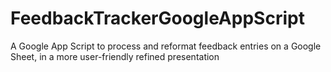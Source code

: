 # FeedbackTrackerGoogleAppScript
A Google App Script to process and reformat feedback entries on a Google Sheet, in a more user-friendly refined  presentation

